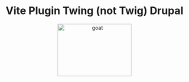 <div align="center">
<h1>Vite Plugin Twing (not Twig) Drupal</h1>

  <img
    height="143"
    width="200"
    alt="goat"
    src="https://twig.symfony.com/images/logo.png"
  />

